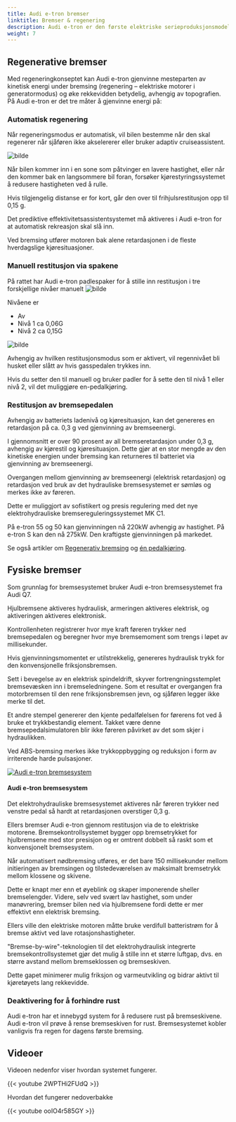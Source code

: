 ```yaml
---
title: Audi e-tron bremser
linktitle: Bremser & regenering
description: Audi e-tron er den første elektriske serieproduksjonsmodellen som bruker et elektrohydraulisk integrert bremsekontrollsystem.
weight: 7
---
```

<!-- markdownlint-disable MD033 -->
## Regenerative bremser

Med regeneringkonseptet kan Audi e-tron gjenvinne mesteparten av kinetisk energi under bremsing (regenering – elektriske motorer i generatormodus) og øke rekkevidden betydelig, avhengig av topografien. På Audi e-tron er det tre måter å gjenvinne energi på:

### Automatisk regenering

Når regeneringsmodus er automatisk, vil bilen bestemme når den skal regenerer når sjåføren ikke akselererer eller bruker adaptiv cruiseassistent.

![bilde](https://media.electrichasgoneaudi.net/multimedia/guides/onepedaldriving/recuperationmode.png "Recuperation mode")

Når bilen kommer inn i en sone som påtvinger en lavere hastighet, eller når den kommer bak en langsommere bil foran, forsøker kjørestyringssystemet å redusere hastigheten ved å rulle.

Hvis tilgjengelig distanse er for kort, går den over til frihjulsrestitusjon opp til 0,15 g.

Det prediktive effektivitetsassistentsystemet må aktiveres i Audi e-tron for at automatisk rekreasjon skal slå inn.

Ved bremsing utfører motoren bak alene retardasjonen i de fleste hverdagslige kjøresituasjoner.

### Manuell restitusjon via spakene

På rattet har Audi e-tron padlespaker for å stille inn restitusjon i tre forskjellige nivåer manuelt
 ![bilde](https://media.electrichasgoneaudi.net/multimedia/guides/onepedaldriving/paddleright.png "Høyre padle for å øke regen.")

Nivåene er

- Av
- Nivå 1 ca 0,06G
- Nivå 2 ca 0,15G

![bilde](https://media.electrichasgoneaudi.net/multimedia/guides/onepedaldriving/regenlevel.png "Virtuell cockpit viser hvordan regen er på 0,15G (50%) av maks.")

Avhengig av hvilken restitusjonsmodus som er aktivert, vil regennivået bli husket eller slått av hvis gasspedalen trykkes inn.

Hvis du setter den til manuell og bruker padler for å sette den til nivå 1 eller nivå 2, vil det muliggjøre en-pedalkjøring.

### Restitusjon av bremsepedalen

Avhengig av batteriets ladenivå og kjøresituasjon, kan det genereres en retardasjon på ca. 0,3 g ved gjenvinning av bremseenergi.

I gjennomsnitt er over 90 prosent av all bremseretardasjon under 0,3 g, avhengig av kjørestil og kjøresituasjon. Dette gjør at en stor mengde av den kinetiske energien under bremsing kan returneres til batteriet via gjenvinning av bremseenergi.

Overgangen mellom gjenvinning av bremseenergi (elektrisk retardasjon) og retardasjon ved bruk av det hydrauliske bremsesystemet er sømløs og merkes ikke av føreren.

Dette er muliggjort av sofistikert og presis regulering med det nye elektrohydrauliske bremsereguleringssystemet MK C1.

På e-tron 55 og 50 kan gjenvinningen nå 220kW avhengig av hastighet. På e-tron S kan den nå 275kW. Den kraftigste gjenvinningen på markedet.

Se også artikler om [Regenerativ bremsing](../../../../guides/regen) og [én pedalkjøring](../../../../guides/onepedaldriving/).

## Fysiske bremser

Som grunnlag for bremsesystemet bruker Audi e-tron bremsesystemet fra Audi Q7.

Hjulbremsene aktiveres hydraulisk, armeringen aktiveres elektrisk, og aktiveringen aktiveres elektronisk.

Kontrollenheten registrerer hvor mye kraft føreren trykker ned bremsepedalen og beregner hvor mye bremsemoment som trengs i løpet av millisekunder.

Hvis gjenvinningsmomentet er utilstrekkelig, genereres hydraulisk trykk for den konvensjonelle friksjonsbremsen.

Sett i bevegelse av en elektrisk spindeldrift, skyver fortrengningsstemplet bremsevæsken inn i bremseledningene. Som et resultat er overgangen fra motorbremsen til den rene friksjonsbremsen jevn, og sjåføren legger ikke merke til det.

Et andre stempel genererer den kjente pedalfølelsen for førerens fot ved å bruke et trykkbestandig element. Takket være denne bremsepedalsimulatoren blir ikke føreren påvirket av det som skjer i hydraulikken.

Ved ABS-bremsing merkes ikke trykkoppbygging og reduksjon i form av irriterende harde pulsasjoner.

<figur>
    <a href="https://media.electrichasgoneaudi.net/multimedia/models/e-tron/drivetrain/brakes/brakesystem.jpg">
        <img src="https://media.electrichasgoneaudi.net/multimedia/models/e-tron/drivetrain/brakes/brakesystems.jpg" class="img-fluid" alt="Audi e-tron bremsesystem" title="Audi e-tron bremsesystem ">
    </a>
    <figcaption><h4>Audi e-tron bremsesystem</h4></figcaption>
</figur>

Det elektrohydrauliske bremsesystemet aktiveres når føreren trykker ned venstre pedal så hardt at retardasjonen overstiger 0,3 g.

Ellers bremser Audi e-tron gjennom restitusjon via de to elektriske motorene. Bremsekontrollsystemet bygger opp bremsetrykket for hjulbremsene med stor presisjon og er omtrent dobbelt så raskt som et konvensjonelt bremsesystem.

Når automatisert nødbremsing utføres, er det bare 150 millisekunder mellom initieringen av bremsingen og tilstedeværelsen av maksimalt bremsetrykk mellom klossene og skivene.

Dette er knapt mer enn et øyeblink og skaper imponerende sheller bremselengder. Videre, selv ved svært lav hastighet, som under manøvrering, bremser bilen ned via hjulbremsene fordi dette er mer effektivt enn elektrisk bremsing.

Ellers ville den elektriske motoren måtte bruke verdifull batteristrøm for å bremse aktivt ved lave rotasjonshastigheter.

"Bremse-by-wire"-teknologien til det elektrohydraulisk integrerte bremsekontrollsystemet gjør det mulig å stille inn et større luftgap, dvs. en større avstand mellom bremseklossen og bremseskiven.

Dette gapet minimerer mulig friksjon og varmeutvikling og bidrar aktivt til kjøretøyets lang rekkevidde.

### Deaktivering for å forhindre rust

Audi e-tron har et innebygd system for å redusere rust på bremseskivene. Audi e-tron vil prøve å rense bremseskiven for rust. Bremsesystemet kobler vanligvis fra regen for dagens første bremsing.

## Videoer

Videoen nedenfor viser hvordan systemet fungerer.

{{< youtube 2WPTHi2FUdQ >}}

Hvordan det fungerer nedoverbakke

{{< youtube ooIO4r585GY >}}

